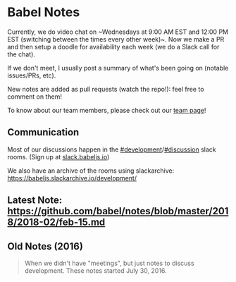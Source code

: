# Babel Notes

Currently, we do video chat on ~Wednesdays at 9:00 AM EST and 12:00 PM EST (switching between the times every other week)~. Now we make a PR and then setup a doodle for availability each week (we do a Slack call for the chat).

If we don't meet, I usually post a summary of what's been going on (notable issues/PRs, etc).

New notes are added as pull requests (watch the repo!): feel free to comment on them!

To know about our team members, please check out our [team page](https://babeljs.io/team)!

## Communication

Most of our discussions happen in the [#development](https://babeljs.slack.com/messages/development)/[#discussion](https://babeljs.slack.com/messages/discussion) slack rooms. (Sign up at [slack.babeljs.io](http://slack.babeljs.io/))

We also have an archive of the rooms using slackarchive: https://babeljs.slackarchive.io/development/

## Latest Note: https://github.com/babel/notes/blob/master/2018/2018-02/feb-15.md

## Old Notes (2016)

> When we didn't have "meetings", but just notes to discuss development.
> These notes started July 30, 2016.

